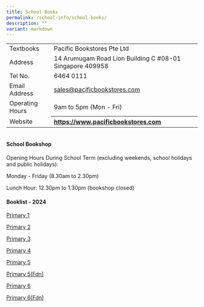```yaml
---
title: School Books
permalink: /school-info/school-books/
description: ""
variant: markdown
---
```

<table>
  <tbody><tr>
    <td>Textbooks&nbsp;</td>
    <td>Pacific Bookstores Pte Ltd</td>
  </tr>
  <tr>
    <td>Address</td>
    <td>14 Arumugam Road Lion Building C #08-01 Singapore 409958</td>
  </tr>
  <tr>
    <td>Tel No.</td>
    <td>6464 0111</td>
  </tr>
  <tr>
    <td>Email Address</td>
    <td>
      <a href="mailto:sales@pacificbookstores.com">sales@pacificbookstores.com</a>
    </td>
  </tr>
  <tr>
    <td>Operating Hours</td>
    <td>9am to 5pm (Mon - Fri)</td>
  </tr>
  <tr>
    <td>Website</td>
    <th style="text-align: left;">
      <a href="https://www.pacificbookstores.com/" target="_blank" rel="noopener">https://www.pacificbookstores.com</a>
    </th>
  </tr>
</tbody></table>
<table border="0"></table>

<h4><strong>School Bookshop</strong></h4>
<p>Opening Hours During School Term (excluding weekends, school holidays and public holidays):</p>
<p>Monday - Friday (8.30am to 2.30pm)</p>
<p>Lunch Hour: 12.30pm to 1.30pm (bookshop closed)</p>
<h4><strong>Booklist - 2024</strong></h4>
<p><a href="/files/Booklist%202023/mmcs-p1.pdf" target="_blank" rel="noopener">Primary 1</a>
</p>
<p><a href="/files/Book%20List/MMCSP22023booklist.pdf" target="_blank" rel="noopener">Primary 2</a></p>
<p><a href="/files/Book%20List/MMCS%20P3%202023%20book%20list.pdf" target="_blank" rel="noopener">Primary 3</a></p>
<p><a href="/files/Book%20List/MMCS%20P4%202023%20book%20list.pdf" target="_blank" rel="noopener">Primary 4</a></p>
<p><a href="/files/Book%20List/MMCS%20P5%20FDN%202023%20book%20list.pdf" target="_blank" rel="noopener">Primary 5</a></p>
<p><a href="/files/Book%20List/MMCSP5FDN2023booklist.pdf" target="_blank" rel="noopener">Primary 5(Fdn)</a></p>
<p><a href="/files/Book%20List/MMCS%20P6%202023%20book%20list.pdf" target="_blank" rel="noopener">Primary 6</a></p>
<p><a href="/files/Book%20List/MMCS%20P6%20FDN%202023%20book%20list.pdf" target="_blank" rel="noopener">Primary 6(Fdn)</a></p>